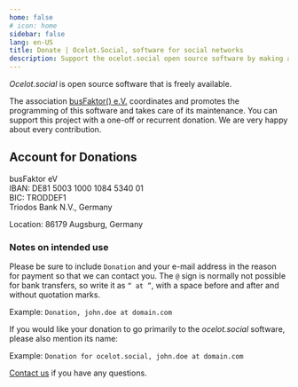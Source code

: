 ```yaml
---
home: false
# icon: home
sidebar: false
lang: en-US
title: Donate | Ocelot.Social, software for social networks
description: Support the ocelot.social open source software by making a donation. Your contribution helps us continue to provide, maintain and enhance this software.
---
```


*Ocelot.social* is open source software that is freely available.

The association [busFaktor() e.V.](https://busfaktor.org/en/) coordinates and promotes the programming of this software and takes care of its maintenance.
You can support this project with a one-off or recurrent donation.
We are very happy about every contribution.

## Account for Donations

busFaktor eV  
IBAN: DE81 5003 1000 1084 5340 01  
BIC: TRODDEF1  
Triodos Bank N.V., Germany

Location: 86179 Augsburg, Germany

### Notes on intended use

Please be sure to include `Donation` and your e-mail address in the reason for payment so that we can contact you. The `@` sign is normally not possible for bank transfers, so write it as `“ at ”`, with a space before and after and without quotation marks.

Example: `Donation, john.doe at domain.com`

If you would like your donation to go primarily to the *ocelot.social* software, please also mention its name:

Example: `Donation for ocelot.social, john.doe at domain.com`

[Contact us](/en/contact/) if you have any questions.
